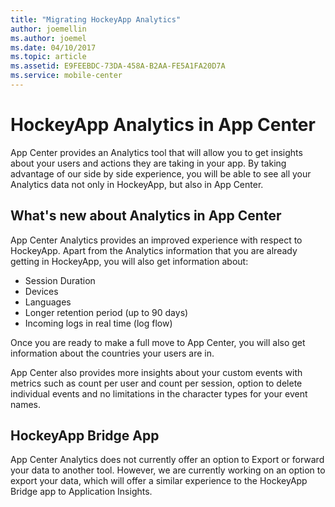 ```yaml
---
title: "Migrating HockeyApp Analytics"
author: joemellin
ms.author: joemel
ms.date: 04/10/2017
ms.topic: article
ms.assetid: E9FEEBDC-73DA-458A-B2AA-FE5A1FA20D7A
ms.service: mobile-center
---
```


# HockeyApp Analytics in App Center

App Center provides an Analytics tool that will allow you to get insights about your users and actions they are taking in your app. By taking advantage of our side by side experience, you will be able to see all your Analytics data not only in HockeyApp, but also in App Center.

## What's new about Analytics in App Center

App Center Analytics provides an improved experience with respect to HockeyApp. Apart from the Analytics information that you are already getting in HockeyApp, you will also get information about:
- Session Duration
- Devices
- Languages
- Longer retention period (up to 90 days)
- Incoming logs in real time (log flow)

Once you are ready to make a full move to App Center, you will also get information about the countries your users are in.

App Center also provides more insights about your custom events with metrics such as count per user and count per session, option to delete individual events and no limitations in the character types for your event names.

## HockeyApp Bridge App

App Center Analytics does not currently offer an option to Export or forward your data to another tool. However, we are currently working on an option to export your data, which will offer a similar experience to the HockeyApp Bridge app to Application Insights.
